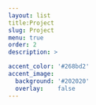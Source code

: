 ```yaml
---
layout: list
title:Project
slug: Project
menu: true
order: 2
description: >

accent_color: '#268bd2'
accent_image:
  background: '#202020'
  overlay:    false
---
```

